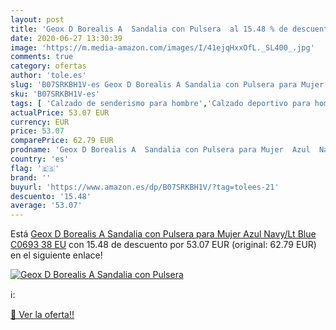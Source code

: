 ```yaml
---
layout: post
title: 'Geox D Borealis A  Sandalia con Pulsera  al 15.48 % de descuento'
date: 2020-06-27 13:30:39
image: 'https://m.media-amazon.com/images/I/41ejqHxxOfL._SL400_.jpg'
comments: true
category: ofertas
author: 'tole.es'
slug: 'B07SRKBH1V-es Geox D Borealis A Sandalia con Pulsera para Mujer Azul...'
sku: 'B07SRKBH1V-es'
tags: [ 'Calzado de senderismo para hombre','Calzado deportivo para hombre','Chanclas y sandalias de piscina para hombre','Zapatillas de senderismo para hombre','Zapatillas y calzado deportivo para hombre','Zapatos','Zapatos para hombre','Zapatos y complementos','sandalia', ]
actualPrice: 53.07 EUR
currency: EUR
price: 53.07
comparePrice: 62.79 EUR
prodname: 'Geox D Borealis A  Sandalia con Pulsera para Mujer  Azul  Navy/Lt Blue C0693   38 EU'
country: 'es'
flag: '🇪🇸'
brand: ''
buyurl: 'https://www.amazon.es/dp/B07SRKBH1V/?tag=tolees-21'
descuento: '15.48'
average: '53.07'
---
```


Está [Geox D Borealis A  Sandalia con Pulsera para Mujer  Azul  Navy/Lt Blue C0693   38 EU](https://www.amazon.es/dp/B07SRKBH1V/?tag=tolees-21) con 15.48 de descuento por 53.07 EUR (original: 62.79 EUR) en el siguiente enlace!

[![Geox D Borealis A  Sandalia con Pulsera ](https://m.media-amazon.com/images/I/41ejqHxxOfL._SL400_.jpg)](https://www.amazon.es/dp/B07SRKBH1V/?tag=tolees-21)

ℹ️:


[🛒 Ver la oferta!!](https://www.amazon.es/dp/B07SRKBH1V/?tag=tolees-21)
